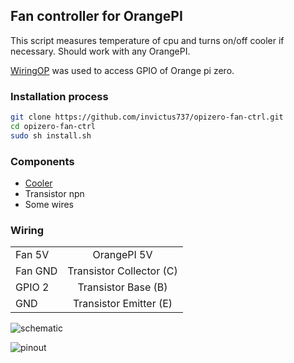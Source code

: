 
## Fan controller for OrangePI
This script measures temperature of cpu and turns on/off cooler if necessary.
Should work with any OrangePI.

[WiringOP](https://github.com/orangepi-xunlong/wiringOP.git) was used to access GPIO of Orange pi zero.

### Installation process
```bash
git clone https://github.com/invictus737/opizero-fan-ctrl.git
cd opizero-fan-ctrl
sudo sh install.sh
```
### Components
* [Cooler](https://www.tme.eu/ro/details/ha40101v4-a99-a/ventilatoare-dc-12v/sunon/ha40101v4-1000u-a99)
* Transistor npn
* Some wires

### Wiring
|               |                           |
| ------------- |:-------------------------:|
| Fan 5V        | OrangePI 5V               |
| Fan GND       | Transistor Collector (C)  |
| GPIO 2        | Transistor Base (B)       | 
| GND           | Transistor Emitter (E)    |

![schematic](https://github.com/invictus737/opizero-fan-ctrl/blob/master/img/schematica.png?raw=true)

![pinout](https://github.com/invictus737/opizero-fan-ctrl/blob/master/img/1033818249.jpg?raw=true)




